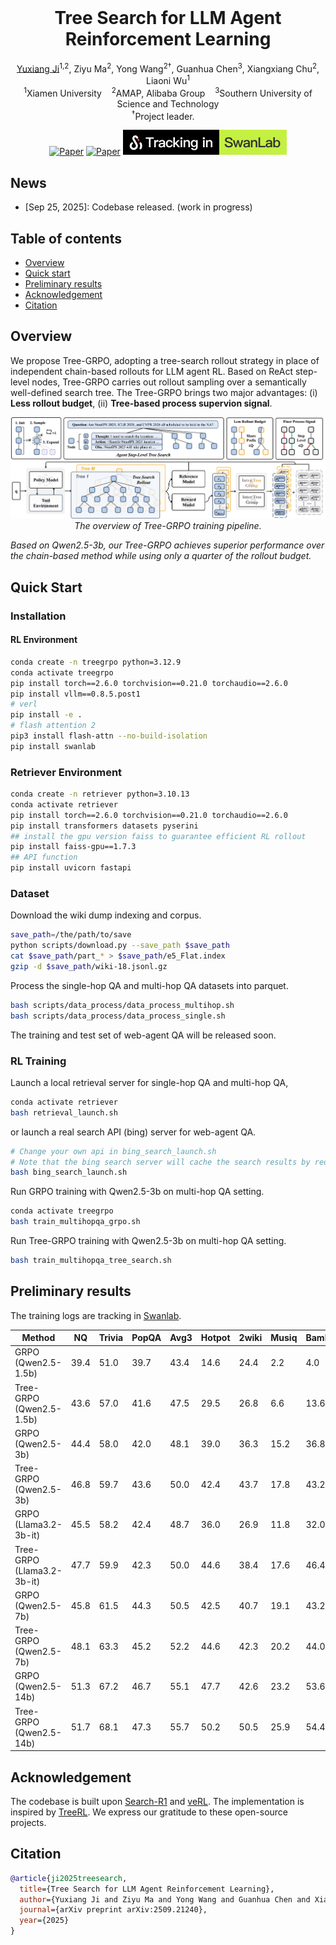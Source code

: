 <h1 align="center" style="margin-top: 0px;">Tree Search for LLM Agent Reinforcement Learning</h1>

<p align="center">
  <a href="https://yuxiang-ji.com/">Yuxiang Ji</a><sup>1,2</sup>,
  Ziyu Ma<sup>2</sup>,
  Yong Wang<sup>2†</sup>,
  Guanhua Chen<sup>3</sup>,
  Xiangxiang Chu<sup>2</sup>,
  Liaoni Wu<sup>1</sup>
  <br>
  <sup>1</sup>Xiamen University &nbsp;&nbsp;
  <sup>2</sup>AMAP, Alibaba Group &nbsp;&nbsp;
  <sup>3</sup>Southern University of Science and Technology
  <br>
  <sup>†</sup>Project leader. &nbsp;&nbsp;&nbsp;
</p>

<div align="center"> 

[![Paper](https://img.shields.io/badge/Paper-arXiv-b5212f.svg?style=flat-square&logo=arxiv)](https://arxiv.org/abs/2509.21240)
[![Paper](https://img.shields.io/badge/Paper-Hugging%20Face-yellow?style=flat-square&logo=huggingface)](https://huggingface.co/papers/2509.21240)
[![](https://raw.githubusercontent.com/SwanHubX/assets/main/badge2.svg)](https://swanlab.cn/@yux1ang/Tree-GRPO/overview)

</div>

## News
- [Sep 25, 2025]: Codebase released. (work in progress)

## Table of contents

- [Overview](#overview)
- [Quick start](#quick-start)
- [Preliminary results](#preliminary-results)
- [Acknowledgement](#acknowledgement)
- [Citation](#citation)


## Overview
We propose Tree-GRPO, adopting a tree-search rollout strategy in place of independent chain-based rollouts for LLM agent RL. Based on ReAct step-level nodes, Tree-GRPO carries out rollout sampling over a semantically well-defined search tree. The Tree-GRPO brings two major advantages: (i) **Less rollout budget**, (ii) **Tree-based process supervion signal**. 

<p align="center">
  <img alt="intro" src="resources/main.jpg" />
  <i>
  The overview of Tree-GRPO training pipeline.
  </i>
</p>

*Based on Qwen2.5-3b, our Tree-GRPO achieves superior performance over the chain-based method while using only a quarter of the rollout budget.*

## Quick Start

### Installation

#### RL Environment
```bash
conda create -n treegrpo python=3.12.9
conda activate treegrpo
pip install torch==2.6.0 torchvision==0.21.0 torchaudio==2.6.0  
pip install vllm==0.8.5.post1
# verl
pip install -e .
# flash attention 2
pip3 install flash-attn --no-build-isolation
pip install swanlab
```

### Retriever Environment
```bash
conda create -n retriever python=3.10.13
conda activate retriever
pip install torch==2.6.0 torchvision==0.21.0 torchaudio==2.6.0  
pip install transformers datasets pyserini
## install the gpu version faiss to guarantee efficient RL rollout
pip install faiss-gpu==1.7.3
## API function
pip install uvicorn fastapi
```


### Dataset

Download the wiki dump indexing and corpus.
```bash
save_path=/the/path/to/save
python scripts/download.py --save_path $save_path
cat $save_path/part_* > $save_path/e5_Flat.index
gzip -d $save_path/wiki-18.jsonl.gz
```

Process the single-hop QA and multi-hop QA datasets into parquet.
```bash
bash scripts/data_process/data_process_multihop.sh
bash scripts/data_process/data_process_single.sh
```
The training and test set of web-agent QA will be released soon.

### RL Training

Launch a local retrieval server for single-hop QA and multi-hop QA,
```bash
conda activate retriever
bash retrieval_launch.sh
```

or launch a real search API (bing) server for web-agent QA.
```bash
# Change your own api in bing_search_launch.sh
# Note that the bing search server will cache the search results by redis, then stores them permanently as .json periodically and when the server terminates
bash bing_search_launch.sh
```

Run GRPO training with Qwen2.5-3b on multi-hop QA setting.
```bash
conda activate treegrpo
bash train_multihopqa_grpo.sh
```

Run Tree-GRPO training with Qwen2.5-3b on multi-hop QA setting.
```bash
bash train_multihopqa_tree_search.sh
```

## Preliminary results
The training logs are tracking in [Swanlab](https://swanlab.cn/@yux1ang/Tree-GRPO/overview).

| Method                          |  NQ  | Trivia | PopQA | Avg3 | Hotpot | 2wiki | Musiq | Bamb | Avg4 |
|---------------------------------|------|----------|-------|------|----------|-------|---------|-----------|------|
| GRPO (Qwen2.5-1.5b)             | 39.4 |   51.0   | 39.7  | 43.4 |   14.6   |  24.4 |   2.2   |    4.0    | 11.3 |
| Tree-GRPO (Qwen2.5-1.5b)        | 43.6 |   57.0   | 41.6  | 47.5 |   29.5   |  26.8 |   6.6   |    13.6   | 19.1 |
| GRPO (Qwen2.5-3b)               | 44.4 |   58.0   | 42.0  | 48.1 |   39.0   |  36.3 |   15.2  |    36.8   | 31.8 |
| Tree-GRPO (Qwen2.5-3b)          | 46.8 |   59.7   | 43.6  | 50.0 |   42.4   |  43.7 |   17.8  |    43.2   | 36.8 |
| GRPO (Llama3.2-3b-it)              | 45.5 |   58.2   | 42.4  | 48.7 |   36.0   |  26.9 |   11.8  |    32.0   | 26.7 |
| Tree-GRPO (Llama3.2-3b-it)         | 47.7 |   59.9   | 42.3  | 50.0 |   44.6   |  38.4 |   17.6  |    46.4   | 36.8 |
| GRPO (Qwen2.5-7b)               | 45.8 |   61.5   | 44.3  | 50.5 |   42.5   |  40.7 |   19.1  |    43.2   | 36.4 |
| Tree-GRPO (Qwen2.5-7b)          | 48.1 |   63.3   | 45.2  | 52.2 |   44.6   |  42.3 |   20.2  |    44.0   | 37.8 |
| GRPO (Qwen2.5-14b)              | 51.3 |   67.2   | 46.7  | 55.1 |   47.7   |  42.6 |   23.2  |    53.6   | 41.8 |
| Tree-GRPO (Qwen2.5-14b)         | 51.7 |   68.1   | 47.3  | 55.7 |   50.2   |  50.5 |   25.9  |    54.4   | 45.3 |

## Acknowledgement
The codebase is built upon [Search-R1](https://github.com/PeterGriffinJin/Search-R1) and [veRL](https://github.com/volcengine/verl).
The implementation is inspired by [TreeRL](https://github.com/THUDM/TreeRL).
We express our gratitude to these open-source projects.

## Citation
```bibtex
@article{ji2025treesearch,
  title={Tree Search for LLM Agent Reinforcement Learning}, 
  author={Yuxiang Ji and Ziyu Ma and Yong Wang and Guanhua Chen and Xiangxiang Chu and Liaoni Wu},
  journal={arXiv preprint arXiv:2509.21240},
  year={2025}
}
```